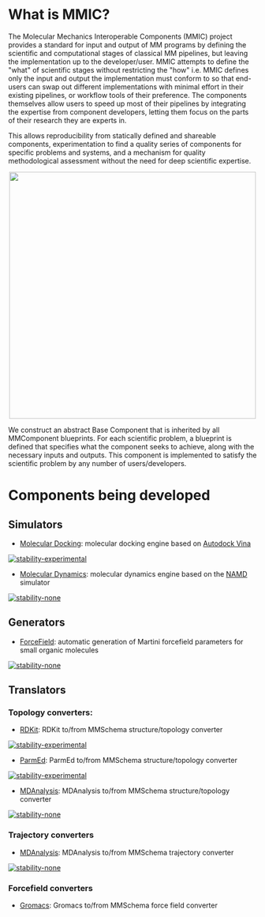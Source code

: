 # What is MMIC?
The Molecular Mechanics Interoperable Components (MMIC) project provides a standard for input and output of MM programs by defining the scientific and computational stages of classical MM pipelines, but leaving the implementation up to the developer/user. MMIC attempts to define the "what" of scientific stages without restricting the "how" i.e. MMIC defines only the input and output the implementation must conform to so that end-users can swap out different implementations with minimal effort in their existing pipelines, or workflow tools of their preference. The components themselves allow users to speed up most of their pipelines by integrating the expertise from component developers, letting them focus on the parts of their research they are experts in.

This allows reproducibility from statically defined and shareable components, experimentation to find a quality series of components for specific problems and systems, and a mechanism for quality methodological assessment without the need for deep scientific expertise.

<p align="center">
    <img src="https://github.com/MolSSI/MMIC/raw/master/mmcomponents/data/imgs/mm_component_hierarchy.png" width="500">
</p>

We construct an abstract Base Component that is inherited by all MMComponent blueprints. For each scientific problem, a blueprint is defined that specifies what the component seeks to achieve, along with the necessary inputs and outputs. This component is implemented to satisfy the scientific problem by any number of users/developers.

# Components being developed

## Simulators
- [Molecular Docking](https://github.com/MolSSI/MMComponents_docking): molecular docking engine based on [Autodock Vina](http://vina.scripps.edu)

[![stability-experimental](https://img.shields.io/badge/status-experimental-orange.svg?style=for-the-badge)](https://github.com/emersion/stability-badges#experimental)

- [Molecular Dynamics](https://github.com/MolSSI/MMComponents_dynamics): molecular dynamics engine based on the [NAMD](https://www.ks.uiuc.edu/Research/namd) simulator

[![stability-none](https://img.shields.io/badge/status-none-red.svg?style=for-the-badge)](https://github.com/emersion/stability-badges#experimental)

## Generators
- [ForceField](https://github.com/MolSSI/MMComponents_forcefield): automatic generation of Martini forcefield parameters for small organic molecules

[![stability-none](https://img.shields.io/badge/status-none-red.svg?style=for-the-badge)](https://github.com/emersion/stability-badges#experimental)

## Translators
### Topology converters:
- [RDKit](https://github.com/MolSSI/MMElemental/blob/master/mmelemental/components/rdkit_component.py): RDKit to/from MMSchema structure/topology converter

[![stability-experimental](https://img.shields.io/badge/status-experimental-orange.svg?style=for-the-badge)](https://github.com/emersion/stability-badges#experimental)

- [ParmEd](https://github.com/MolSSI/MMElemental/blob/master/mmelemental/components/parmed_component.py): ParmEd to/from MMSchema structure/topology converter

[![stability-experimental](https://img.shields.io/badge/status-experimental-orange.svg?style=for-the-badge)](https://github.com/emersion/stability-badges#experimental)
- [MDAnalysis](https://github.com/MolSSI/MMElemental/blob/master/mmelemental/components/mda_component.py): MDAnalysis to/from MMSchema structure/topology converter

[![stability-none](https://img.shields.io/badge/status-none-red.svg?style=for-the-badge)](https://github.com/emersion/stability-badges#experimental)
### Trajectory converters
- [MDAnalysis](https://github.com/MolSSI/MMElemental/blob/master/mmelemental/components/mda_component.py): MDAnalysis to/from MMSchema trajectory converter

[![stability-none](https://img.shields.io/badge/status-none-red.svg?style=for-the-badge)](https://github.com/emersion/stability-badges#experimental)
### Forcefield converters
- [Gromacs](https://github.com/MolSSI/MMElemental/blob/master/mmelemental/components/gro_component.py): Gromacs to/from MMSchema force field converter
